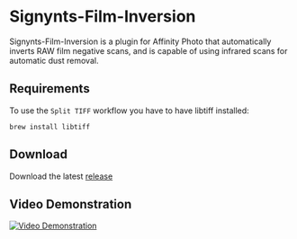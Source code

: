# Signynts-Film-Inversion
Signynts-Film-Inversion is a plugin for Affinity Photo that automatically inverts RAW film negative scans, and is capable of using infrared scans for automatic dust removal.

## Requirements

To use the `Split TIFF` workflow you have to have libtiff installed:

`brew install libtiff`

## Download

Download the latest [release](https://github.com/Signynt/Signynts-Film-Inversion/releases)

## Video Demonstration
[![Video Demonstration](https://res.cloudinary.com/marcomontalbano/image/upload/v1631792497/video_to_markdown/images/youtube--yS_7Wxnh4q0-c05b58ac6eb4c4700831b2b3070cd403.jpg)](https://youtu.be/yS_7Wxnh4q0 "Video Demonstration")

